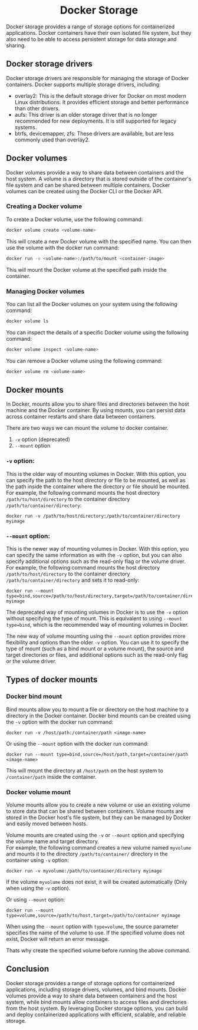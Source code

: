 <h1 align="center"> Docker Storage </h1>

Docker storage provides a range of storage options for containerized applications. Docker containers have their own isolated file system, but they also need to be able to access persistent storage for data storage and sharing.

## Docker storage drivers

Docker storage drivers are responsible for managing the storage of Docker containers. Docker supports multiple storage drivers, including:

- overlay2: This is the default storage driver for Docker on most modern Linux distributions. It provides efficient storage and better performance than other drivers.
- aufs: This driver is an older storage driver that is no longer recommended for new deployments. It is still supported for legacy systems.
- btrfs, devicemapper, zfs: These drivers are available, but are less commonly used than overlay2.

## Docker volumes

Docker volumes provide a way to share data between containers and the host system. A volume is a directory that is stored outside of the container's file system and can be shared between multiple containers. Docker volumes can be created using the Docker CLI or the Docker API.

### Creating a Docker volume

To create a Docker volume, use the following command:

```bash
docker volume create <volume-name>
```

This will create a new Docker volume with the specified name. You can then use the volume with the docker run command:

```bash
docker run -v <volume-name>:/path/to/mount <container-image>
```

This will mount the Docker volume at the specified path inside the container.

### Managing Docker volumes

You can list all the Docker volumes on your system using the following command:

```bash
docker volume ls
```

You can inspect the details of a specific Docker volume using the following command:

```bash
docker volume inspect <volume-name>
```

You can remove a Docker volume using the following command:

```bash
docker volume rm <volume-name>
```

## Docker mounts

In Docker, mounts allow you to share files and directories between the host machine and the Docker container. By using mounts, you can persist data across container restarts and share data between containers.

There are two ways we can mount the volume to docker container.

1.  `-v` option (deprecated)
2. `--mount` option

### `-v` option:

This is the older way of mounting volumes in Docker. With this option, you can specify the path to the host directory or file to be mounted, as well as the path inside the container where the directory or file should be mounted. For example, the following command mounts the host directory `/path/to/host/directory` to the container directory `/path/to/container/directory`:

```
docker run -v /path/to/host/directory:/path/to/container/directory myimage
```

### `--mount` option:

This is the newer way of mounting volumes in Docker. With this option, you can specify the same information as with the `-v` option, but you can also specify additional options such as the read-only flag or the volume driver. For example, the following command mounts the host directory `/path/to/host/directory` to the container directory `/path/to/container/directory` and sets it to read-only:

```
docker run --mount type=bind,source=/path/to/host/directory,target=/path/to/container/directory,readonly myimage
```

The deprecated way of mounting volumes in Docker is to use the `-v` option without specifying the type of mount. This is equivalent to using `--mount type=bind`, which is the recommended way of mounting volumes in Docker.

The new way of volume mounting using the `--mount` option provides more flexibility and options than the older `-v` option. You can use it to specify the type of mount (such as a bind mount or a volume mount), the source and target directories or files, and additional options such as the read-only flag or the volume driver.

## Types of docker mounts

### Docker **bind** mount

Bind mounts allow you to mount a file or directory on the host machine to a directory in the Docker container.
Docker bind mounts can be created using the `-v` option with the docker run command:

```
docker run -v /host/path:/container/path <image-name>
```

Or using the `--mount` option with the docker run command:

```
docker run --mount type=bind,source=/host/path,target=/container/path <image-name>
```

This will mount the directory at `/host/path` on the host system to `/container/path` inside the container.

### Docker **volume** mount

Volume mounts allow you to create a new volume or use an existing volume to store data that can be shared between containers. 
Volume mounts are stored in the Docker host's file system, but they can be managed by Docker and easily moved between hosts.

Volume mounts are created using the `-v` or `--mount` option and specifying the volume name and target directory.  
For example, the following command creates a new volume named `myvolume` and mounts it to the directory `/path/to/container/` directory in the container using `-v` option:

```
docker run -v myvolume:/path/to/container/directory myimage
```

If the volume `myvolume` does not exist, it will be created automatically (Only when using the `-v` option).

Or using `--mount` option:

```
docker run --mount type=volume,source=/path/to/host,target=/path/to/container myimage
```

When using the `--mount` option with `type=volume`, the source parameter specifies the name of the volume to use. If the specified volume does not exist, Docker will return an error message.

Thats why create the specified volume before running the above command.

## Conclusion

Docker storage provides a range of storage options for containerized applications, including storage drivers, volumes, and bind mounts. Docker volumes provide a way to share data between containers and the host system, while bind mounts allow containers to access files and directories from the host system. By leveraging Docker storage options, you can build and deploy containerized applications with efficient, scalable, and reliable storage.
